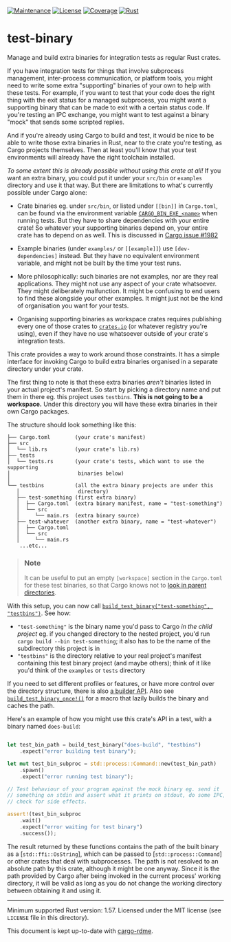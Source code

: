 [![Maintenance](https://img.shields.io/badge/maintenance-active-success?style=for-the-badge)]()
[![License](https://img.shields.io/badge/license-MIT-informational?style=for-the-badge)](./LICENSE.md)
[![Coverage](https://img.shields.io/gitlab/coverage/detly/test-binary/main?style=for-the-badge)]()
[![Rust](https://img.shields.io/badge/rust-^1.57-informational?style=for-the-badge)]()

# test-binary

<!-- cargo-rdme start -->

Manage and build extra binaries for integration tests as regular Rust
crates.

If you have integration tests for things that involve subprocess management,
inter-process communication, or platform tools, you might need to write some
extra "supporting" binaries of your own to help with these tests. For
example, if you want to test that your code does the right thing with the
exit status for a managed subprocess, you might want a supporting binary
that can be made to exit with a certain status code. If you're testing an
IPC exchange, you might want to test against a binary "mock" that sends some
scripted replies.

And if you're already using Cargo to build and test, it would be nice to be
able to write those extra binaries in Rust, near to the crate you're
testing, as Cargo projects themselves. Then at least you'll know that your
test environments will already have the right toolchain installed.

*To some extent this is already possible without using this crate at all!*
If you want an extra binary, you could put it under your `src/bin` or
`examples` directory and use it that way. But there are limitations to
what's currently possible under Cargo alone:

- Crate binaries eg. under `src/bin`, or listed under `[[bin]]` in
  `Cargo.toml`, can be found via the environment variable
  [`CARGO_BIN_EXE_<name>`][cargo-env] when running tests. But they have to
  share dependencies with your entire crate! So whatever your supporting
  binaries depend on, your entire crate has to depend on as well. This is
  discussed in [Cargo issue #1982][cargo-1982]

    [cargo-env]: https://doc.rust-lang.org/cargo/reference/environment-variables.html#environment-variables-cargo-sets-for-crates
    [cargo-1982]: https://github.com/rust-lang/cargo/issues/1982

- Example binaries (under `examples/` or `[[example]]`) use
  `[dev-dependencies]` instead. But they have no equivalent environment
  variable, and might not be built by the time your test runs.

- More philosophically: such binaries are not examples, nor are they real
  applications. They might not use any aspect of your crate whatsoever. They
  might deliberately malfunction. It might be confusing to end users to find
  these alongside your other examples. It might just not be the kind of
  organisation you want for your tests.

- Organising supporting binaries as workspace crates requires publishing
  every one of those crates to [`crates.io`](https://crates.io) (or whatever
  registry you're using), even if they have no use whatsoever outside of
  your crate's integration tests.

This crate provides a way to work around those constraints. It has a simple
interface for invoking Cargo to build extra binaries organised in a separate
directory under your crate.

The first thing to note is that these extra binaries *aren't* binaries
listed in your actual project's manifest. So start by picking a directory
name and put them in there eg. this project uses `testbins`. **This is not
going to be a workspace.** Under this directory you will have these extra
binaries in their own Cargo packages.

The structure should look something like this:

```none
├── Cargo.toml        (your crate's manifest)
├── src
│  └── lib.rs         (your crate's lib.rs)
├── tests
│  └── tests.rs       (your crate's tests, which want to use the supporting
│                      binaries below)
│
└── testbins          (all the extra binary projects are under this
   │                   directory)
   ├── test-something (first extra binary)
   │  ├── Cargo.toml  (extra binary manifest, name = "test-something")
   │  └── src
   │     └── main.rs  (extra binary source)
   ├── test-whatever  (another extra binary, name = "test-whatever")
   │  ├── Cargo.toml
   │  └── src
   │     └── main.rs
    ...etc...
```

> ### Note
>
> It can be useful to put an empty `[workspace]` section in the `Cargo.toml`
> for these test binaries, so that Cargo knows not to [look in parent
> directories][cargo-10872].

  [cargo-10872]: https://github.com/rust-lang/cargo/issues/10872

With this setup, you can now call [`build_test_binary("test-something",
"testbins")`](https://docs.rs/test-binary/latest/test_binary/fn.build_test_binary.html). See how:

- `"test-something"` is the binary name you'd pass to Cargo *in the child
  project* eg. if you changed directory to the nested project, you'd run
  `cargo build --bin test-something`; it also has to be the name of the
  subdirectory this project is in
- `"testbins"` is the directory relative to your real project's manifest
  containing this test binary project (and maybe others); think of it like
  you'd think of the `examples` or `tests` directory

If you need to set different profiles or features, or have more control over
the directory structure, there is also [a builder API](https://docs.rs/test-binary/latest/test_binary/struct.TestBinary.html).
Also see [`build_test_binary_once!()`](https://docs.rs/test-binary/latest/test_binary/macro.build_test_binary_once.html) for a
macro that lazily builds the binary and caches the path.

Here's an example of how you might use this crate's API in a test, with a
binary named `does-build`:

```rust

let test_bin_path = build_test_binary("does-build", "testbins")
    .expect("error building test binary");

let mut test_bin_subproc = std::process::Command::new(test_bin_path)
    .spawn()
    .expect("error running test binary");

// Test behaviour of your program against the mock binary eg. send it
// something on stdin and assert what it prints on stdout, do some IPC,
// check for side effects.

assert!(test_bin_subproc
    .wait()
    .expect("error waiting for test binary")
    .success());
```

The result returned by these functions contains the path of the built binary
as a [`std::ffi::OsString`], which can be passed to
[`std::process::Command`] or other crates that deal with subprocesses. The
path is not resolved to an absolute path by this crate, although it might be
one anyway. Since it is the path provided by Cargo after being invoked in
the current process' working directory, it will be valid as long as you do
not change the working directory between obtaining it and using it.

<!-- cargo-rdme end -->

---

Minimum supported Rust version: 1.57. Licensed under the MIT license (see `LICENSE` file in this directory).

This document is kept up-to-date with [cargo-rdme](https://github.com/orium/cargo-rdme).
